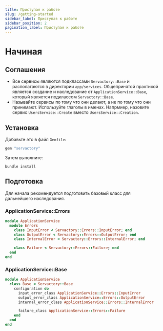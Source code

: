 ```yaml
---
title: Приступая к работе
slug: /getting-started
sidebar_label: Приступая к работе
sidebar_position: 2
pagination_label: Приступая к работе
---
```


# Начиная

## Соглашения

- Все сервисы являются подклассами `Servactory::Base` и располагаются в директории `app/services`. Общепринятой практикой является создание и наследование от `ApplicationService::Base`, который является подклассом `Servactory::Base`.
- Называйте сервисы по тому что они делают, а не по тому что они принимают. Используйте глаголы в именах. Напрмиер, назовите сервис `UsersService::Create` вместо `UsersService::Creation`.

## Установка

Добавьте это в файл `Gemfile`:

```ruby
gem "servactory"
```

Затем выполните:

```shell
bundle install
```

## Подготовка

Для начала рекомендуется подготовить базовый класс для дальнейшего наследования.

### ApplicationService::Errors

```ruby title="app/services/application_service/errors.rb"
module ApplicationService
  module Errors
    class InputError < Servactory::Errors::InputError; end
    class OutputError < Servactory::Errors::OutputError; end
    class InternalError < Servactory::Errors::InternalError; end

    class Failure < Servactory::Errors::Failure; end
  end
end
```

### ApplicationService::Base

```ruby title="app/services/application_service/base.rb"
module ApplicationService
  class Base < Servactory::Base
    configuration do
      input_error_class ApplicationService::Errors::InputError
      output_error_class ApplicationService::Errors::OutputError
      internal_error_class ApplicationService::Errors::InternalError

      failure_class ApplicationService::Errors::Failure
    end
  end
end
```
